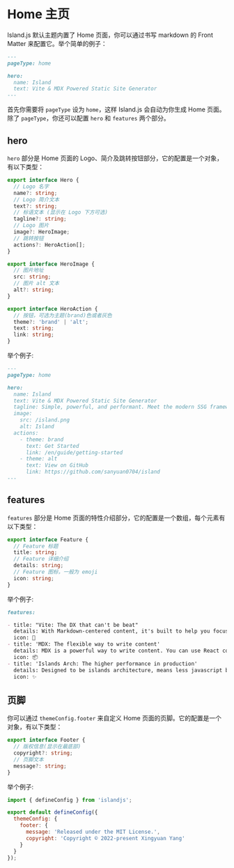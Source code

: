 # Home 主页

Island.js 默认主题内置了 Home 页面，你可以通过书写 markdown 的 Front Matter 来配置它。举个简单的例子：

```md
---
pageType: home

hero:
  name: Island
  text: Vite & MDX Powered Static Site Generator
---
```

首先你需要将 `pageType` 设为 `home`，这样 Island.js 会自动为你生成 Home 页面。除了 `pageType`，你还可以配置 `hero` 和 `features` 两个部分。

## hero

`hero` 部分是 Home 页面的 Logo、简介及跳转按钮部分，它的配置是一个对象，有以下类型：

```ts
export interface Hero {
  // Logo 名字
  name?: string;
  // Logo 简介文本
  text?: string;
  // 标语文本 (显示在 Logo 下方可选)
  tagline?: string;
  // Logo 图片
  image?: HeroImage;
  // 跳转按钮
  actions?: HeroAction[];
}

export interface HeroImage {
  // 图片地址
  src: string;
  // 图片 alt 文本
  alt?: string;
}

export interface HeroAction {
  // 按钮，可选为主题(brand)色或者灰色
  theme?: 'brand' | 'alt';
  text: string;
  link: string;
}
```

举个例子:

```md
---
pageType: home

hero:
  name: Island
  text: Vite & MDX Powered Static Site Generator
  tagline: Simple, powerful, and performant. Meet the modern SSG framework you've always wanted.
  image:
    src: /island.png
    alt: Island
  actions:
    - theme: brand
      text: Get Started
      link: /en/guide/getting-started
    - theme: alt
      text: View on GitHub
      link: https://github.com/sanyuan0704/island
---
```

## features

`features` 部分是 Home 页面的特性介绍部分，它的配置是一个数组，每个元素有以下类型：

```ts
export interface Feature {
  // Feature 标题
  title: string;
  // Feature 详细介绍
  details: string;
  // Feature 图标，一般为 emoji
  icon: string;
}
```

举个例子:

```md
features:

- title: "Vite: The DX that can't be beat"
  details: With Markdown-centered content, it's built to help you focus on writing and deployed with minimum configuration.
  icon: 🚀
- title: 'MDX: The flexible way to write content'
  details: MDX is a powerful way to write content. You can use React components in Markdown.
  icon: 📦
- title: 'Islands Arch: The higher performance in production'
  details: Designed to be islands architecture, means less javascript bundle, partial hydration and better performance about FCP, TTI.
  icon: ✨
```

## 页脚

你可以通过 `themeConfig.footer` 来自定义 Home 页面的页脚。它的配置是一个对象，有以下类型：

```ts
export interface Footer {
  // 版权信息(显示在最底部)
  copyright?: string;
  // 页脚文本
  message?: string;
}
```

举个例子:

```js
import { defineConfig } from 'islandjs';

export default defineConfig({
  themeConfig: {
    footer: {
      message: 'Released under the MIT License.',
      copyright: 'Copyright © 2022-present Xingyuan Yang'
    }
  }
});
```
